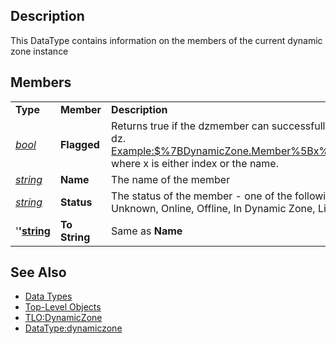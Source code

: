 ## Description

This DataType contains information on the members of the current dynamic zone instance

## Members

|                                            |               |                                                                                                                                                   |
|--------------------------------------------|---------------|---------------------------------------------------------------------------------------------------------------------------------------------------|
| **Type**                                   | **Member**    | **Description**                                                                                                                                   |
| *[bool](datatype-bool.md)*         | **Flagged**   | Returns true if the dzmember can successfully enter the dz. <Example:$%7BDynamicZone.Member%5Bx%5D.Flagged>} where x is either index or the name. |
| *[string](datatype-string.md)*     | **Name**      | The name of the member                                                                                                                            |
| *[string](datatype-string.md)*     | **Status**    | The status of the member - one of the following: Unknown, Online, Offline, In Dynamic Zone, Link Dead                                             |
| '**'[string](datatype-string.md)** | **To String** | Same as **Name**                                                                                                                                  |

## See Also

-   [Data Types](data-types.md)
-   [Top-Level Objects](../top-level-objects/top-level-objects.md)
-   [TLO:DynamicZone](../top-level-objects/tlo-dynamiczone.md)
-   [DataType:dynamiczone](datatype-dynamiczone.md)


